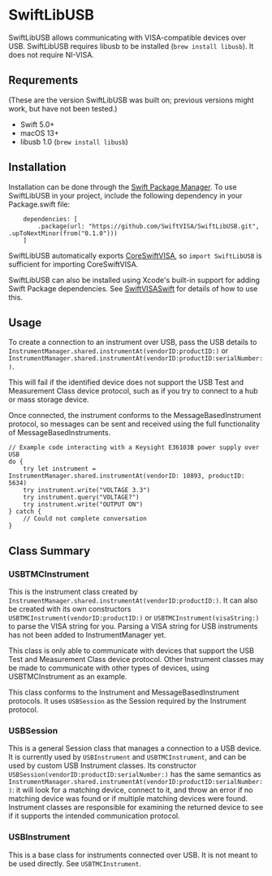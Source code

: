 SwiftLibUSB
===========

SwiftLibUSB allows communicating with VISA-compatible devices over USB. SwiftLibUSB requires
libusb to be installed (`brew install libusb`). It does not require NI-VISA.

Requrements
-----------

(These are the version SwiftLibUSB was built on; previous versions might work, but have not
been tested.)

 * Swift 5.0+
 * macOS 13+
 * libusb 1.0 (`brew install libusb`)

Installation
------------

Installation can be done through the [Swift Package Manager](https://swift.org/package-manager/).
To use SwiftLibUSB in your project, include the following dependency in your Package.swift file:

```
    dependencies: [
        .package(url: "https://github.com/SwiftVISA/SwiftLibUSB.git", .upToNextMinor(from("0.1.0")))
    ]
```

SwiftLibUSB automatically exports [CoreSwiftVISA](https://github.com/SwiftVISA/CoreSwiftVISA), 
so `import SwiftLibUSB` is sufficient for importing CoreSwiftVISA. 

SwiftLibUSB can also be installed using Xcode's built-in support for adding Swift Package
dependencies. See [SwiftVISASwift](https://github.com/SwiftVISA/SwiftVISASwift) for details
of how to use this.

Usage
-----

To create a connection to an instrument over USB, pass the USB details to
`InstrumentManager.shared.instrumentAt(vendorID:productID:)` or
`InstrumentManager.shared.instrumentAt(vendorID:productID:serialNumber:)`.

This will fail if the identified device does not support the USB Test and Measurement Class
device protocol, such as if you try to connect to a hub or mass storage device.

Once connected, the instrument conforms to the MessageBasedInstrument protocol, so messages
can be sent and received using the full functionality of MessageBasedInstruments.

```
// Example code interacting with a Keysight E36103B power supply over USB
do {
    try let instrument = InstrumentManager.shared.instrumentAt(vendorID: 10893, productID: 5634)
    try instrument.write("VOLTAGE 3.3")
    try instrument.query("VOLTAGE?")
    try instrument.write("OUTPUT ON")
} catch {
    // Could not complete conversation
}
```

Class Summary
-------------

### USBTMCInstrument

This is the instrument class created by `InstrumentManager.shared.instrumentAt(vendorID:productID:)`.
It can also be created with its own constructors `USBTMCInstrument(vendorID:productID:)` or
`USBTMCInstrument(visaString:)` to parse the VISA string for you. Parsing a VISA string for
USB instruments has not been added to InstrumentManager yet.

This class is only able to communicate with devices that support the USB Test and Measurement
Class device protocol. Other Instrument classes may be made to communicate with other types
of devices, using USBTMCInstrument as an example.

This class conforms to the Instrument and MessageBasedInstrument protocols. It uses 
`USBSession` as the Session required by the Instrument protocol.

### USBSession

This is a general Session class that manages a connection to a USB device. It is currently
used by `USBInstrument` and `USBTMCInstrument`, and can be used by custom USB Instrument
classes. Its constructor `USBSession(vendorID:productID:serialNumber:)` has the same semantics
as `InstrumentManager.shared.instrumentAt(vendorID:productID:serialNumber:)`: it will look
for a matching device, connect to it, and throw an error if no matching device was found or
if multiple matching devices were found. Instrument classes are responsible for examining the
returned device to see if it supports the intended communication protocol.

### USBInstrument

This is a base class for instruments connected over USB. It is not meant to be used directly.
See `USBTMCInstrument`.
